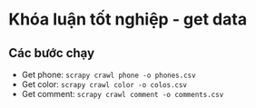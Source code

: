 # Khóa luận tốt nghiệp - get data

## Các bước chạy
- Get phone: `scrapy crawl phone -o phones.csv`
- Get color: `scrapy crawl color -o colos.csv`
- Get comment: `scrapy crawl comment -o comments.csv`

